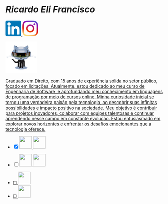 # _**Ricardo Eli Francisco**_ 

<a href="https://www.linkedin.com/in/ricardoelif/" rel="Linkedin"><img src="/imgs/linkedin.png" width="50" height="50"/>   <a href="https://www.instagram.com/ricardoelif/" rel="Instagram"><img src="/imgs/instagram.png" width="50" height="50"/> 

<img src="/imgs/daftpunktocat-thomas.gif" width="100" height="100"/>

   Graduado em Direito, com 15 anos de experiência sólida no setor público, focado em licitações. Atualmente, estou dedicado ao meu curso de Engenharia de Software, e aprofundando meu conhecimento em linguagens de programação por meio de cursos online. Minha curiosidade inicial se tornou uma verdadeira paixão pela tecnologia, ao descobrir suas infinitas possibilidades e impacto positivo na sociedade. Meu objetivo é contribuir para projetos inovadores, colaborar com equipes talentosas e continuar aprendendo nesse campo em constante evolução. Estou entusiasmado em explorar novos horizontes e enfrentar os desafios emocionantes que a tecnologia oferece.


- [X] <img src="https://cdn.jsdelivr.net/gh/devicons/devicon/icons/git/git-original-wordmark.svg" width="40" height="40"/> <img src="https://cdn.jsdelivr.net/gh/devicons/devicon/icons/github/github-original.svg" width="40" height="40"/>
          
- [ ] <img src="https://cdn.jsdelivr.net/gh/devicons/devicon/icons/html5/html5-original-wordmark.svg" width="40" height="40"/> <img src="https://cdn.jsdelivr.net/gh/devicons/devicon/icons/css3/css3-original-wordmark.svg" width="40" height="40"/>
                             
- [ ] <img src="https://cdn.jsdelivr.net/gh/devicons/devicon/icons/javascript/javascript-original.svg" width="40" height="40"/>
        
- [ ] <img src="https://cdn.jsdelivr.net/gh/devicons/devicon/icons/python/python-original-wordmark.svg" width="40" height="40"/>
          
